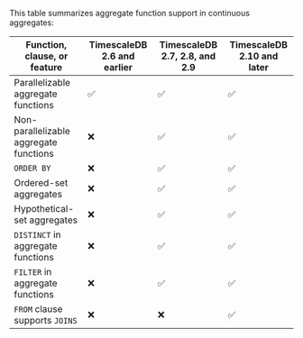 This table summarizes aggregate function support in continuous aggregates:

|Function, clause, or feature|TimescaleDB 2.6 and earlier|TimescaleDB 2.7, 2.8, and 2.9|TimescaleDB 2.10 and later|
|-|-|-|-|
|Parallelizable aggregate functions|✅|✅|✅|
|Non-parallelizable aggregate functions|❌|✅|✅|
|`ORDER BY`|❌|✅|✅|
|Ordered-set aggregates|❌|✅|✅|
|Hypothetical-set aggregates|❌|✅|✅|
|`DISTINCT` in aggregate functions|❌|✅|✅|
|`FILTER` in aggregate functions|❌|✅|✅|
|`FROM` clause supports `JOINS`|❌|❌|✅|

